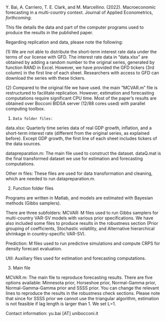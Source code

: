 Y. Bai, A. Carriero, T. E. Clark, and M. Marcellino. (2022). Macroeconomic forecasting in a multi-country context. Journal of Applied Econometrics, *forthcoming*.

This file details the data and part of the computer programs used to produce the results in the published paper.

Regarding replication and data, please note the following:

(1)	 We are not able to distribute the short-term interest rate data under the terms of our license with GFD. The interest rate data in “data.xlsx” are obtained by adding a random number to the original series, generated by function RAND in Excel. However, we have provided the GFD tickers (3rd column) in the first line of each sheet. Researchers with access to GFD can download the series with these tickers.

(2)	 Compared to the original file we have used. the main “MCVAR.m” file is restructured to facilitate replication. However, estimation and forecasting computations require significant CPU time. Most of the paper’s results are obtained over Bocconi BIDSA server (12/88 cores used) with parallel computing toolbox. 

  1.	 Data folder files:

data.xlsx: Quarterly time series data of real GDP growth, inflation, and a short-term interest rate (different from the original series, as explained before). Except GDP growth, the first line of each sheet includes tickers of the data sources.

datapreparation.m: The main file used to construct the dataset. dataQ.mat is the final transformed dataset we use for estimation and forecasting computations.

Other m files: These files are used for data transformation and cleaning, which are needed to run datapreparation.m.


  2.	Function folder files

Programs are written in Matlab, and models are estimated with Bayesian methods (Gibbs samplers).

There are three subfolders:
MCVAR: M files used to run Gibbs samplers for multi-country VAR-SV models with various prior specifications. We have also included some files to produce results in the robustness section (Prior grouping of coefficients, Stochastic volatility, and Alternative hierarchical shrinkage in country-specific VAR-SV).

Prediction: M files used to run predictive simulations and compute CRPS for density forecast evaluation.

Util: Auxiliary files used for estimation and forecasting computations.

  3.	Main file

MCVAR.m: The main file to reproduce forecasting results. There are five options available: Minnesota prior, Horseshoe prior, Normal-Gamma prior, Normal-Gamma-Gamma prior and SSSS prior. You can change the relevant lines to reproduce the results in the robustness check sections. Please note that since for SSSS prior we cannot use the triangular algorithm, estimation is not feasible if lag length is larger than 1. We set L=1.

Contact information:  yu.bai [AT] unibocconi.it
